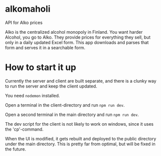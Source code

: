 # alkomaholi
API for Alko prices

Alko is the centralized alcohol monopoly in Finland. You want harder Alcohol, you go to Alko. 
They provide prices for everything they sell, but only in a daily updated Excel form.
This app downloads and parses that form and serves it in a searchable form.

# How to start it up

Currently the server and client are built separate, and there is a clunky way to run the server and keep the client updated.

You need `nodemon` installed.

Open a terminal in the client-directory and run `npm run dev`.

Open a second terminal in the main directory and run `npm run dev`.

The dev script for the client is not likely to work on windows, since it uses the 'cp'-command.

When the UI is modified, it gets rebuilt and deployed to the public directory under the main directory. 
This is pretty far from optimal, but will be fixed in the future.
